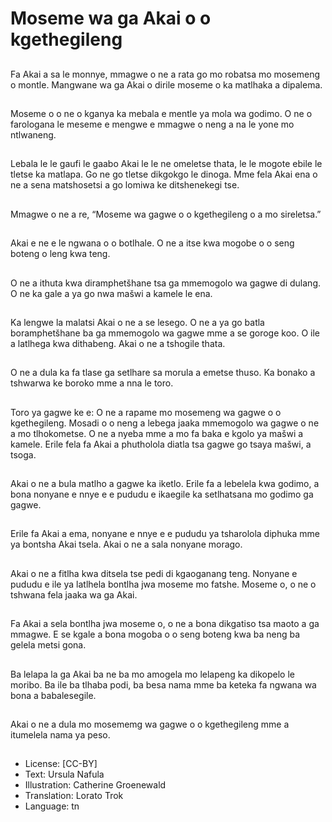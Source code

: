 # Moseme wa ga Akai o o kgethegileng

##
Fa Akai a sa le monnye, mmagwe o
ne a rata go mo robatsa mo
mosemeng o montle. Mangwane wa
ga Akai o dirile moseme o ka
matlhaka a dipalema.

##
Moseme o o ne o kganya ka mebala
e mentle ya mola wa godimo. O ne
o farologana le meseme e mengwe
e mmagwe o neng a na le yone mo
ntlwaneng.

##
Lebala le le gaufi le gaabo Akai le le
ne omeletse thata, le le mogote
ebile le tletse ka matlapa.
Go ne go tletse dikgokgo le dinoga.
Mme fela Akai ena o ne a sena
matshosetsi a go lomiwa ke
ditshenekegi tse.

##
Mmagwe o ne a re, “Moseme wa
gagwe o o kgethegileng o a mo
sireletsa.”

##
Akai e ne e le ngwana o o botlhale.
O ne a itse kwa mogobe o o seng
boteng o leng kwa teng.

##
O ne a ithuta kwa diramphetšhane
tsa ga mmemogolo wa gagwe di
dulang.
O ne ka gale a ya go nwa mašwi a
kamele le ena.

##
Ka lengwe la malatsi Akai o ne a se
lesego. O ne a ya go batla
boramphetšhane ba ga mmemogolo
wa gagwe mme a se goroge koo. O
ile a latlhega kwa dithabeng.
Akai o ne a tshogile thata.

##
O ne a dula ka fa tlase ga setlhare
sa morula a emetse thuso. Ka
bonako a tshwarwa ke boroko mme
a nna le toro.

##
Toro ya gagwe ke e:
O ne a rapame mo mosemeng wa
gagwe o o kgethegileng.
Mosadi o o neng a lebega jaaka
mmemogolo wa gagwe o ne a mo
tlhokometse.
O ne a nyeba mme a mo fa baka e
kgolo ya mašwi a kamele.
Erile fela fa Akai a phutholola diatla
tsa gagwe go tsaya mašwi, a tsoga.

##
Akai o ne a bula matlho a gagwe ka
iketlo. Erile fa a lebelela kwa
godimo, a bona nonyane e nnye e e
pududu e ikaegile ka setlhatsana
mo godimo ga gagwe.

##
Erile fa Akai a ema, nonyane e nnye
e e pududu ya tsharolola diphuka
mme ya bontsha Akai tsela. Akai o
ne a sala nonyane morago.

##
Akai o ne a fitlha kwa ditsela tse
pedi di kgaoganang teng. Nonyane
e pududu e ile ya latlhela bontlha
jwa moseme mo fatshe. Moseme o,
o ne o tshwana fela jaaka wa ga
Akai.

##
Fa Akai a sela bontlha jwa moseme
o, o ne a bona dikgatiso tsa maoto
a ga mmagwe. E se kgale a bona
mogoba o o seng boteng kwa ba
neng ba gelela metsi gona.

##
Ba lelapa la ga Akai ba ne ba mo
amogela mo lelapeng ka dikopelo le
moribo. Ba ile ba tlhaba podi, ba
besa nama mme ba keteka fa
ngwana wa bona a babalesegile.

##
Akai o ne a dula mo mosememg wa
gagwe o o kgethegileng mme a
itumelela nama ya peso.

##
* License: [CC-BY]
* Text: Ursula Nafula
* Illustration: Catherine Groenewald
* Translation: Lorato Trok
* Language: tn
